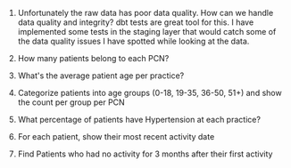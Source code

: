 1. Unfortunately the raw data has poor data quality. How can we handle data quality and integrity?
dbt tests are great tool for this. I have implemented some tests in the staging layer that would catch some of the data quality issues I have spotted while looking at the data. 

2. How many patients belong to each PCN?

3. What's the average patient age per practice?

4. Categorize patients into age groups (0-18, 19-35, 36-50, 51+) and show the count per group per PCN

5. What percentage of patients have Hypertension at each practice?

6. For each patient, show their most recent activity date

7. Find Patients who had no activity for 3 months after their first activity